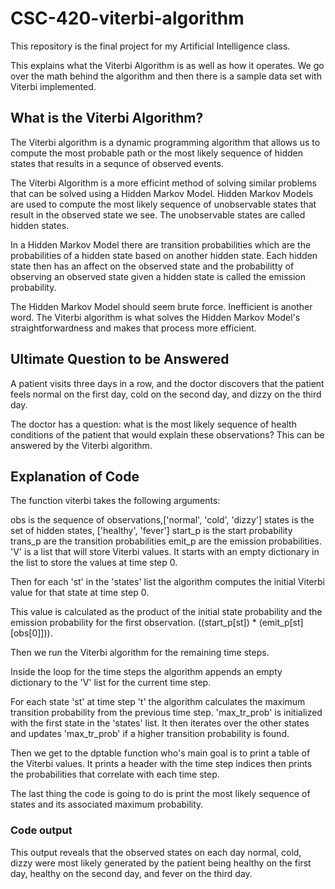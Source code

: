 # CSC-420-viterbi-algorithm
This repository is the final project for my Artificial Intelligence class. 

This explains what the Viterbi Algorithm is as well as how it operates. We go over the math behind the algorithm and then there is a sample data set with Viterbi implemented.  

## What is the Viterbi Algorithm? 
The Viterbi algorithm is a dynamic programming algorithm that allows us to compute the most probable path or the most likely sequence of hidden states that results in a sequnce of observed events.

The Viterbi Algorithm is a more efficint method of solving similar problems that can be solved using a Hidden Markov Model. 
Hidden Markov Models are used to compute the most likely sequence of unobservable states that result in the observed state we see. The unobservable states are called hidden states.

In a Hidden Markov Model there are transition probabilities which are the probabilities of a hidden state based on another hidden state. 
Each hidden state then has an affect on the observed state and the probabilitty of observing an observed state given a hidden state is called the emission probability.

The Hidden Markov Model should seem brute force. Inefficient is another word. 
The Viterbi algorithm is what solves the Hidden Markov Model's straightforwardness and makes that process more efficient.

## Ultimate Question to be Answered 

A patient visits three days in a row, and the doctor discovers that the patient feels normal on the first day, cold on the second day, and dizzy on the third day.

The doctor has a question: what is the most likely sequence of health conditions of the patient that would explain these observations? This can be answered by the Viterbi algorithm.

## Explanation of Code

The function viterbi takes the following arguments:

obs is the sequence of observations,['normal', 'cold', 'dizzy']
states is the set of hidden states, ['healthy', 'fever']
start_p is the start probability
trans_p are the transition probabilities
emit_p are the emission probabilities.
'V' is a list that will store Viterbi values. It starts with an empty dictionary in the list to store the values at time step 0.

Then for each 'st' in the 'states' list the algorithm computes the initial Viterbi value for that state at time step 0.

This value is calculated as the product of the initial state probability and the emission probability for the first observation. ((start_p[st]) * (emit_p[st][obs[0]])).

Then we run the Viterbi algorithm for the remaining time steps.

Inside the loop for the time steps the algorithm appends an empty dictionary to the 'V' list for the current time step.

For each state 'st' at time step 't' the algorithm calculates the maximum transition probability from the previous time step. 'max_tr_prob' is initialized with the first state in the 'states' list.
It then iterates over the other states and updates 'max_tr_prob' if a higher transition probability is found.

Then we get to the dptable function who's main goal is to print a table of the Viterbi values. It prints a header with the time step indices then prints the probabilities that correlate with each time step.

The last thing the code is going to do is print the most likely sequence of states and its associated maximum probability.

### Code output

This output reveals that the observed states on each day normal, cold, dizzy were most likely generated by the patient being healthy on the first day, healthy on the second day, and fever on the third day.
